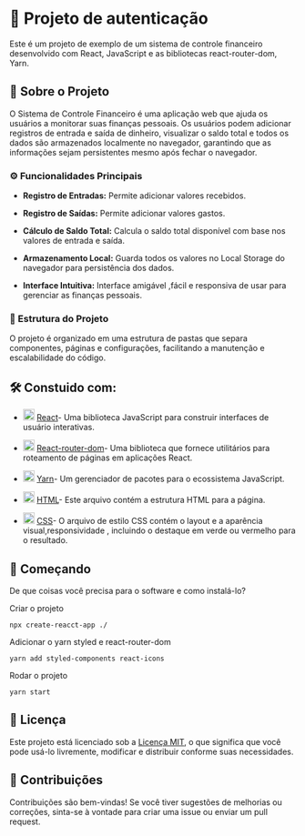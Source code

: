 # 🔑 Projeto de autenticação
Este é um projeto de exemplo de um sistema de controle financeiro desenvolvido com React, JavaScript e as bibliotecas react-router-dom, Yarn.

## 📃 Sobre o Projeto 
O Sistema de Controle Financeiro é uma aplicação web que ajuda os usuários a monitorar suas finanças pessoais. Os usuários podem adicionar registros de entrada e saída de dinheiro, visualizar o saldo total e todos os dados são armazenados localmente no navegador, garantindo que as informações sejam persistentes mesmo após fechar o navegador.

### ⚙️ Funcionalidades Principais 
- **Registro de Entradas:** Permite adicionar valores recebidos.

- **Registro de Saídas:** Permite adicionar valores gastos.

- **Cálculo de Saldo Total:** Calcula o saldo total disponível com base nos valores de entrada e saída.

- **Armazenamento Local:** Guarda todos os valores no Local Storage do navegador para persistência dos dados.

- **Interface Intuitiva:** Interface amigável ,fácil e responsiva de usar para gerenciar as finanças pessoais.

### 🧱 Estrutura do Projeto
O projeto é organizado em uma estrutura de pastas que separa componentes, páginas e configurações, facilitando a manutenção e escalabilidade do código.


## 🛠️ Constuido com:
- <img src="https://cdn.jsdelivr.net/gh/devicons/devicon@latest/icons/react/react-original.svg" alt="imagem HTML" width="20" height="20" /> [React](https://react.dev/)- Uma biblioteca JavaScript para construir interfaces de usuário interativas.

- <img src="https://cdn.jsdelivr.net/gh/devicons/devicon@latest/icons/reactrouter/reactrouter-original.svg" alt="imagem HTML" width="20" height="20" /> [React-router-dom](https://reactrouter.com/en/main)- Uma biblioteca que fornece utilitários para roteamento de páginas em aplicações React.

- <img src="https://cdn.jsdelivr.net/gh/devicons/devicon@latest/icons/yarn/yarn-original.svg" alt="imagem HTML" width="20" height="20" /> [Yarn](https://yarnpkg.com/)- Um gerenciador de pacotes para o ecossistema JavaScript. 

- <img src="https://cdn.jsdelivr.net/gh/devicons/devicon@latest/icons/html5/html5-original-wordmark.svg" alt="imagem HTML" width="20" height="20" /> [HTML](https://www.w3schools.com/html/default.asp)- Este arquivo contém a estrutura HTML para a página.

- <img src="https://cdn.jsdelivr.net/gh/devicons/devicon@latest/icons/css3/css3-original-wordmark.svg" alt="imagem HTML" width="20" height="20" /> [CSS](https://www.w3schools.com/css/default.asp)- O arquivo de estilo CSS contém o layout e a aparência visual,responsividade , incluindo o destaque em verde ou vermelho para o resultado.

## 🚀 Começando
De que coisas você precisa para o software e como instalá-lo?

Criar o projeto 
```node
npx create-reacct-app ./
```

Adicionar o yarn styled e react-router-dom
```node
yarn add styled-components react-icons
```

Rodar o projeto 
```node
yarn start
```

## 📄 Licença
Este projeto está licenciado sob a [Licença MIT](https://github.com/LinsDeveloper/NeverLoss/blob/main/LICENSE), o que significa que você pode usá-lo livremente, modificar e distribuir conforme suas necessidades.

## 🎁 Contribuições
Contribuições são bem-vindas! Se você tiver sugestões de melhorias ou correções, sinta-se à vontade para criar uma issue ou enviar um pull request.
